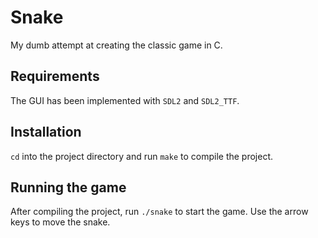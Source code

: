 # Snake

My dumb attempt at creating the classic game in C.

## Requirements

The GUI has been implemented with `SDL2` and `SDL2_TTF`.

## Installation

`cd` into the project directory and run `make` to compile the project.

## Running the game

After compiling the project, run `./snake` to start the game. Use the arrow keys to move the snake.
